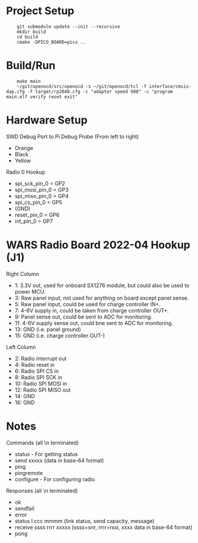 Project Setup
=============

        git submodule update --init --recursive
        mkdir build
        cd build
        cmake -DPICO_BOARD=pico ..

Build/Run
=========

        make main
        ~/git/openocd/src/openocd -s ~/git/openocd/tcl -f interface/cmsis-dap.cfg -f target/rp2040.cfg -c "adapter speed 500" -c "program main.elf verify reset exit"

Hardware Setup
==============

SWD Debug Port to Pi Debug Probe (From left to right)

* Orange
* Black
* Yellow

Radio 0 Hookup

* spi_sck_pin_0 = GP2
* spi_mosi_pin_0 = GP3
* spi_miso_pin_0 = GP4
* spi_cs_pin_0 = GP5
* (GND)
* reset_pin_0 = GP6
* int_pin_0 = GP7

WARS Radio Board 2022-04 Hookup (J1)
====================================

Right Column

* 1: 3.3V out, used for onboard SX1276 module, but could also be used to power MCU.
* 3: Raw panel input, not used for anything on board except panel sense.
* 5: Raw panel input, could be used for charge controller IN+.
* 7: 4-6V supply in, could be taken from charge controller OUT+.
* 9: Panel sense out, could be sent to ADC for monitoring.
* 11: 4-6V supply sense out, could bne sent to ADC for monitoring.
* 13: GND (i.e. panel ground)
* 15: GND (i.e. charge controller OUT-)

Left Column

* 2: Radio interrupt out
* 4: Radio reset in
* 6: Radio SPI CS in
* 8: Radio SPI SCK in
* 10: Radio SPI MOSI in
* 12: Radio SPI MISO out
* 14: GND
* 16: GND

Notes
=====

Commands (all \n terminated)

* status - For getting status 
* send xxxxx (data in base-64 format)
* ping 
* pingremote
* configure - For configuring radio

Responses (all \n terminated)

* ok
* sendfail
* error
* status l ccc mmmm (link status, send capacity, message)
* receive ssss rrrr xxxxx (ssss=snr, rrrr=rssi, xxxx data in base-64 format)
* pong
